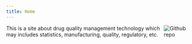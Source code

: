 ```yaml
---
title: Home
---
```


[<img src="https://github.com/ycalvinner/mysite/blob/master/Logo.jpg" style="max-width:15%;min-width:40px;float:right;" alt="Github repo" />](https://github.com/yihui/hugo-ivy)

This is a site about drug quality management technology which may includes statistics, manufacturing, quality, regulatory, etc.